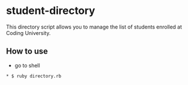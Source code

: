 # student-directory

This directory script allows you to manage the list of students enrolled at Coding University.

## How to use ##

* go to shell
```shell
* $ ruby directory.rb
```
